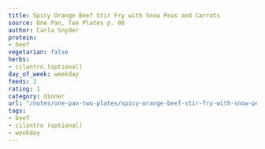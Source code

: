 ```yaml
---
title: Spicy Orange Beef Stir Fry with Snow Peas and Carrots
source: One Pan, Two Plates p. 86
author: Carla Snyder
protein:
- beef
vegetarian: false
herbs:
- cilantro (optional)
day_of_week: weekday
feeds: 2
rating: 1
category: dinner
url: "/notes/one-pan-two-plates/spicy-orange-beef-stir-fry-with-snow-peas-and-carrots.html"
tags:
- beef
- cilantro (optional)
- weekday
---
```



